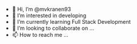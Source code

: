 - 👋 Hi, I’m @mvkranen93
- 👀 I’m interested in developing
- 🌱 I’m currently learning Full Stack Development
- 💞️ I’m looking to collaborate on ...
- 📫 How to reach me ...

<!---
mvkranen93/mvkranen93 is a ✨ special ✨ repository because its `README.md` (this file) appears on your GitHub profile.
You can click the Preview link to take a look at your changes.
--->
